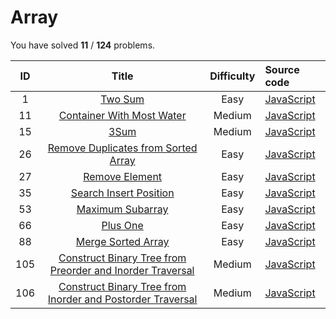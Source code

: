 # Array 
You have solved  **11** / **124** problems.

| ID | Title | Difficulty | Source code |
|:--:|:-----:|:----------:|:------------|
| 1 | [Two Sum](https://leetcode.com/problems/two-sum/)| Easy | [JavaScript](../Problems/1.two-sum/JavaScript.js) |
| 11 | [Container With Most Water](https://leetcode.com/problems/container-with-most-water/)| Medium | [JavaScript](../Problems/11.container-with-most-water/JavaScript.js) |
| 15 | [3Sum](https://leetcode.com/problems/3sum/)| Medium | [JavaScript](../Problems/15.3Sum/JavaScript.js) |
| 26 | [Remove Duplicates from Sorted Array](https://leetcode.com/problems/remove-duplicates-from-sorted-array/)| Easy | [JavaScript](../Problems/26.remove-duplicates-from-sorted-array/JavaScript.js) |
| 27 | [Remove Element](https://leetcode.com/problems/remove-element/)| Easy | [JavaScript](../Problems/27.remove-element/JavaScript.js) |
| 35 | [Search Insert Position](https://leetcode.com/problems/search-insert-position/)| Easy | [JavaScript](../Problems/35.search-insert-position/JavaScript.js) |
| 53 | [Maximum Subarray](https://leetcode.com/problems/maximum-subarray/)| Easy | [JavaScript](../Problems/53.maximum-subarray/JavaScript.js) |
| 66 | [Plus One](https://leetcode.com/problems/plus-one/)| Easy | [JavaScript](../Problems/66.plus-one/JavaScript.js) |
| 88 | [Merge Sorted Array](https://leetcode.com/problems/merge-sorted-array/)| Easy | [JavaScript](../Problems/88.merge-sorted-array/JavaScript.js) |
| 105 | [Construct Binary Tree from Preorder and Inorder Traversal](https://leetcode.com/problems/construct-binary-tree-from-preorder-and-inorder-traversal/)| Medium | [JavaScript](../Problems/105.construct-binary-tree-from-preorder-and-inorder-traversal/JavaScript.js) |
| 106 | [Construct Binary Tree from Inorder and Postorder Traversal](https://leetcode.com/problems/construct-binary-tree-from-inorder-and-postorder-traversal/)| Medium | [JavaScript](../Problems/106.construct-binary-tree-from-inorder-and-postorder-traversal/JavaScript.js) |
